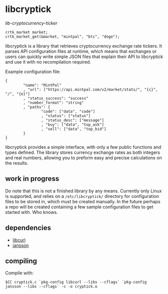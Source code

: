 # libcryptick

*lib-cryptocurrency-ticker*

	crtk_market market;
	crtk_market_get(&market, "mintpal", "btc", "doge");

libcryptick is a library that retrieves cryptocurrency exchange rate tickers. It parses API configuration files at runtime, which means that exchanges or users can quickly write simple JSON files that explain their API to libcryptick and use it with no recompilation required.

Example configuration file:

	{
		    "name": "MintPal"
		    , "url": ["https://api.mintpal.com/v2/market/stats/", "{c}", "/", "{e}"]
		    , "status_success": "success"
		    , "number_format": "string"
		    , "paths": {
		            "code": ["data", "code"]
		            , "status": ["status"]
		            , "status_desc": ["message"]
		            , "buy": ["data", "top_ask"]
		            , "sell": ["data", "top_bid"]
		    }
	}

libcryptick provides a simple interface, with only a few public functions and types defined. The library stores currency exchange rates as both integers and real numbers, allowing you to preform easy and precise calculations on the results.

## work in progress

Do note that this is not a finished library by any means. Currently only Linux is supported, and relies on a `/etc/libcryptick/` directory for configuration files to be stored in, which must be created manually. In the future perhaps a repo will be created containing a few sample configuration files to get started with. Who knows.

## dependencies

* [libcurl](http://curl.haxx.se/libcurl/)
* [jansson](http://www.digip.org/jansson/)

## compiling

Compile with:

	$CC cryptick.c `pkg-config libcurl --libs --cflags` `pkg-config jansson --libs --cflags` -c -o cryptick.o
